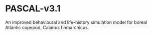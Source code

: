 # PASCAL-v3.1
An improved behavioural and life-history simulation model for boreal Atlantic copepod, Calanus finmarchicus.
